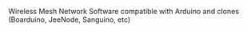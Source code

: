 Wireless Mesh Network Software compatible with Arduino and clones (Boarduino, JeeNode, Sanguino, etc)
